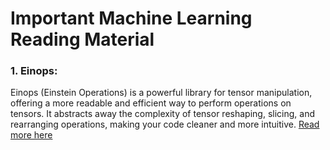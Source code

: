 # Important Machine Learning Reading Material

### 1. Einops:
Einops (Einstein Operations) is a powerful library for tensor manipulation, offering a more readable and efficient way to perform operations on tensors. It abstracts away the complexity of tensor reshaping, slicing, and rearranging operations, making your code cleaner and more intuitive.
[Read more here](https://medium.com/@kyeg/einops-in-30-seconds-377a5f4d641a)